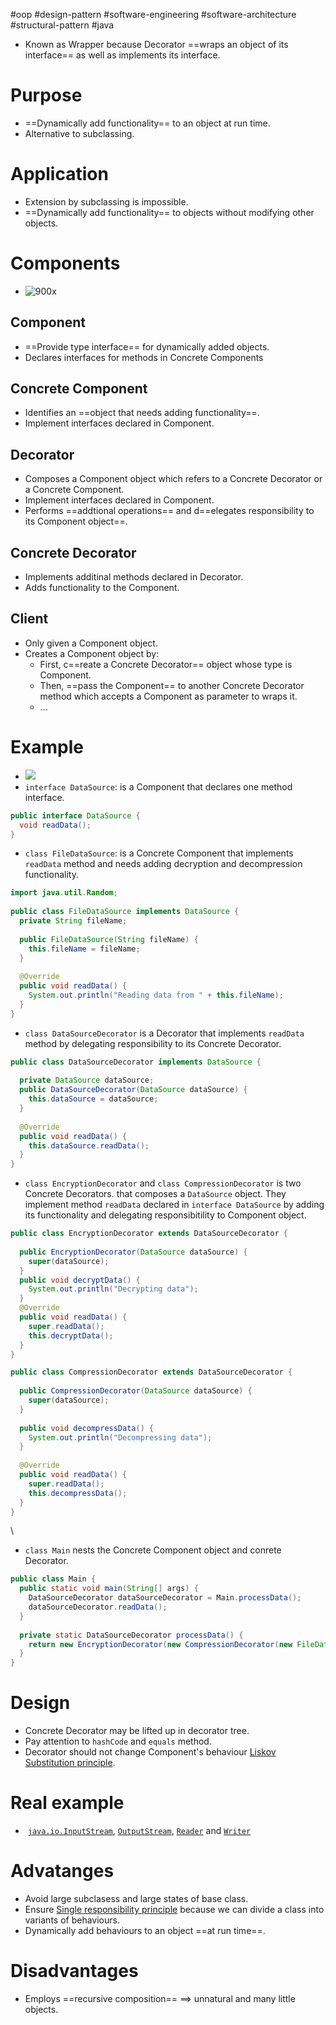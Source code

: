 #oop #design-pattern #software-engineering #software-architecture #structural-pattern #java 

- Known as Wrapper because Decorator ==wraps an object of its interface== as well as implements its interface.
# Purpose
- ==Dynamically add functionality== to an object at run time.
- Alternative to subclassing.
# Application
- Extension by subclassing is impossible.
- ==Dynamically add functionality== to objects without modifying other objects.

# Components
- ![900x](Pasted%20image%2020240611191545.png)
## Component
- ==Provide type interface== for dynamically added objects.
- Declares interfaces for methods in Concrete Components
## Concrete Component
- Identifies an ==object that needs adding functionality==.
- Implement interfaces declared in Component.
## Decorator
- Composes a Component object which refers to a Concrete Decorator or a Concrete Component.
- Implement interfaces declared in Component.
- Performs ==addtional operations== and d==elegates responsibility to its Component object==.
## Concrete Decorator
- Implements additinal methods declared in Decorator.
- Adds functionality to the Component.
## Client
- Only given a Component object.
- Creates a Component object by:
	- First, c==reate a Concrete Decorator== object whose type is Component.
	- Then, ==pass the Component== to another Concrete Decorator method which accepts a Component as parameter to wraps it.
	- ...
# Example
- ![](Pasted%20image%2020240611194648.png)
- `interface DataSource`: is a Component that declares one method interface.
```Java
public interface DataSource {  
  void readData();  
}
```
- `class FileDataSource`: is a Concrete Component that implements `readData` method and needs adding decryption and decompression functionality.
```Java
import java.util.Random;  
  
public class FileDataSource implements DataSource {  
  private String fileName;  
  
  public FileDataSource(String fileName) {  
    this.fileName = fileName;  
  }  
  
  @Override  
  public void readData() {  
    System.out.println("Reading data from " + this.fileName);  
  }  
}
```

- `class DataSourceDecorator` is a Decorator that implements `readData` method by delegating responsibility to its Concrete Decorator.
```Java
public class DataSourceDecorator implements DataSource {  
  
  private DataSource dataSource;  
  public DataSourceDecorator(DataSource dataSource) {  
    this.dataSource = dataSource;  
  }  
  
  @Override  
  public void readData() {  
    this.dataSource.readData();  
  }  
}
```
- `class EncryptionDecorator` and `class CompressionDecorator` is two Concrete Decorators. that composes a `DataSource` object. They implement  method `readData` declared in `interface DataSource` by adding its functionality and delegating responsibitility to Component object.
```Java
public class EncryptionDecorator extends DataSourceDecorator {  
  
  public EncryptionDecorator(DataSource dataSource) {  
    super(dataSource);  
  }  
  public void decryptData() {  
    System.out.println("Decrypting data");  
  }  
  @Override  
  public void readData() {  
    super.readData();  
    this.decryptData();  
  }  
}
```

```Java
public class CompressionDecorator extends DataSourceDecorator {  
  
  public CompressionDecorator(DataSource dataSource) {  
    super(dataSource);  
  }  
  
  public void decompressData() {  
    System.out.println("Decompressing data");  
  }  
  
  @Override  
  public void readData() {  
    super.readData();  
    this.decompressData();  
  }  
}
```
\
- `class Main` nests the Concrete Component object and conrete Decorator.
```Java
public class Main {  
  public static void main(String[] args) {  
    DataSourceDecorator dataSourceDecorator = Main.processData();  
    dataSourceDecorator.readData();  
  }  
  
  private static DataSourceDecorator processData() {  
    return new EncryptionDecorator(new CompressionDecorator(new FileDataSource("input.txt")));  
  }  
}
```

# Design
- Concrete Decorator may be lifted up in decorator tree.
- Pay attention to `hashCode` and `equals` method.
- Decorator should not change Component's behaviour [Liskov Substitution principle](SOLID.md#Liskov%20Substitution%20principle).
# Real example
-  [`java.io.InputStream`](http://docs.oracle.com/javase/8/docs/api/java/io/InputStream.html), [`OutputStream`](http://docs.oracle.com/javase/8/docs/api/java/io/OutputStream.html), [`Reader`](http://docs.oracle.com/javase/8/docs/api/java/io/Reader.html) and [`Writer`](http://docs.oracle.com/javase/8/docs/api/java/io/Writer.html)
# Advatanges
- Avoid large subclasess and large states of base class.
- Ensure [Single responsibility principle](SOLID.md#Single%20responsibility%20principle) because we can divide a class into variants of behaviours.
- Dynamically add behaviours to an object ==at run time==.
# Disadvantages
- Employs ==recursive composition== $\implies$ unnatural and many little objects.

